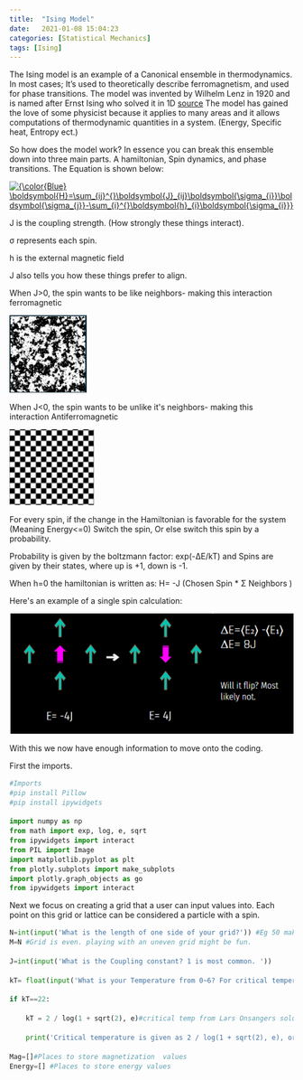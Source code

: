 ```yaml
---
title:  "Ising Model"
date:   2021-01-08 15:04:23
categories: [Statistical Mechanics]
tags: [Ising]
---
```

The Ising model is an example of a Canonical ensemble in thermodynamics. In most cases; It’s used to theoretically describe ferromagnetism, and used for phase transitions.
The model was invented by Wilhelm Lenz in 1920 and is named after Ernst Ising who solved it in 1D [source](http://farside.ph.utexas.edu/teaching/329/lectures/node110.html)
The model has gained the love of some physicist because it applies to many areas and it allows computations of thermodynamic quantities in a system. (Energy, Specific heat, Entropy ect.)


So how does the model work? In essence you can break this ensemble down into three main parts. A hamiltonian, Spin dynamics, and phase transitions.
The Equation is shown below:

<a href="https://www.codecogs.com/eqnedit.php?latex={\color{Blue}&space;\boldsymbol{H}=\sum_{ij}^{}\boldsymbol{J}_{ij}\boldsymbol{\sigma_{i}}\boldsymbol{\sigma_{j}}-\sum_{i}^{}\boldsymbol{h}_{i}\boldsymbol{\sigma_{i}}}" target="_blank"><img src="https://latex.codecogs.com/svg.latex?{\color{Blue}&space;\boldsymbol{H}=\sum_{ij}^{}\boldsymbol{J}_{ij}\boldsymbol{\sigma_{i}}\boldsymbol{\sigma_{j}}-\sum_{i}^{}\boldsymbol{h}_{i}\boldsymbol{\sigma_{i}}}" title="{\color{Blue} \boldsymbol{H}=\sum_{ij}^{}\boldsymbol{J}_{ij}\boldsymbol{\sigma_{i}}\boldsymbol{\sigma_{j}}-\sum_{i}^{}\boldsymbol{h}_{i}\boldsymbol{\sigma_{i}}}" /></a>



J is the coupling strength. (How strongly these things interact). 

σ represents each spin. 

h is the external magnetic field


J also tells you how these things prefer to align.

When J>0, the spin wants to be like neighbors- making this interaction ferromagnetic 


<img src= "/images/Ferromagnetic.png">


When J<0, the spin wants to be unlike it's neighbors- making this interaction Antiferromagnetic


![Antiferro](/images/Antiferromagnetic.png)



For every spin, if the change in the Hamiltonian is favorable for the system (Meaning Energy<=0) Switch the spin, Or else switch this spin by a probability.

Probability is given by  the boltzmann factor: exp(-ΔE/kT) and Spins are given by their states, where up is +1, down is -1.

When h=0 the hamiltonian is written as: H= -J (Chosen Spin * Σ Neighbors )

Here's an example of a single spin calculation:


![Spins](/images/SpinCalculations.png)



With this we now have enough information to move onto the coding.

First the imports. 
``` python
#Imports
#pip install Pillow
#pip install ipywidgets

import numpy as np
from math import exp, log, e, sqrt
from ipywidgets import interact
from PIL import Image
import matplotlib.pyplot as plt
from plotly.subplots import make_subplots
import plotly.graph_objects as go
from ipywidgets import interact
```
Next we focus on creating a grid that a user can input values into. Each point on this grid or lattice can be considered a particle with a spin.
``` python
N=int(input('What is the length of one side of your grid?')) #Eg 50 makes a 50x50 grid
M=N #Grid is even. playing with an uneven grid might be fun.

J=int(input('What is the Coupling constant? 1 is most common. '))

kT= float(input('What is your Temperature from 0~6? For critical temperature type 22  '))

if kT==22:
    
    kT = 2 / log(1 + sqrt(2), e)#critical temp from Lars Onsangers solution
    
    print('Critical temperature is given as 2 / log(1 + sqrt(2), e), or', kT, 'and will be used for this system. ')

Mag=[]#Places to store magnetization  values
Energy=[] #Places to store energy values
```
